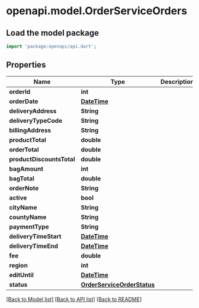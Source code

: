 # openapi.model.OrderServiceOrders

## Load the model package
```dart
import 'package:openapi/api.dart';
```

## Properties
Name | Type | Description | Notes
------------ | ------------- | ------------- | -------------
**orderId** | **int** |  | [optional] 
**orderDate** | [**DateTime**](DateTime.md) |  | [optional] 
**deliveryAddress** | **String** |  | [optional] 
**deliveryTypeCode** | **String** |  | [optional] 
**billingAddress** | **String** |  | [optional] 
**productTotal** | **double** |  | [optional] 
**orderTotal** | **double** |  | [optional] 
**productDiscountsTotal** | **double** |  | [optional] 
**bagAmount** | **int** |  | [optional] 
**bagTotal** | **double** |  | [optional] 
**orderNote** | **String** |  | [optional] 
**active** | **bool** |  | [optional] 
**cityName** | **String** |  | [optional] 
**countyName** | **String** |  | [optional] 
**paymentType** | **String** |  | [optional] 
**deliveryTimeStart** | [**DateTime**](DateTime.md) |  | [optional] 
**deliveryTimeEnd** | [**DateTime**](DateTime.md) |  | [optional] 
**fee** | **double** |  | [optional] 
**region** | **int** |  | [optional] 
**editUntil** | [**DateTime**](DateTime.md) |  | [optional] 
**status** | [**OrderServiceOrderStatus**](OrderServiceOrderStatus.md) |  | [optional] 

[[Back to Model list]](../README.md#documentation-for-models) [[Back to API list]](../README.md#documentation-for-api-endpoints) [[Back to README]](../README.md)


